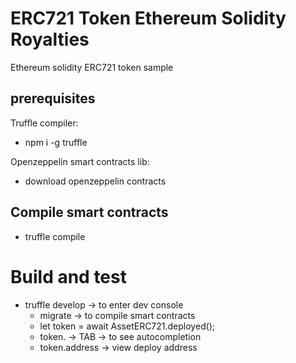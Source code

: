 # ERC721 Token Ethereum Solidity Royalties

Ethereum solidity ERC721 token sample
## prerequisites

Truffle compiler:

  - npm i -g truffle

Openzeppelin smart contracts lib:

  - download openzeppelin contracts

## Compile smart contracts

- truffle compile

# Build and test

- truffle develop -> to enter dev console
  - migrate -> to compile smart contracts
  - let token = await AssetERC721.deployed();
  - token. -> TAB -> to see autocompletion
  - token.address -> view deploy address
